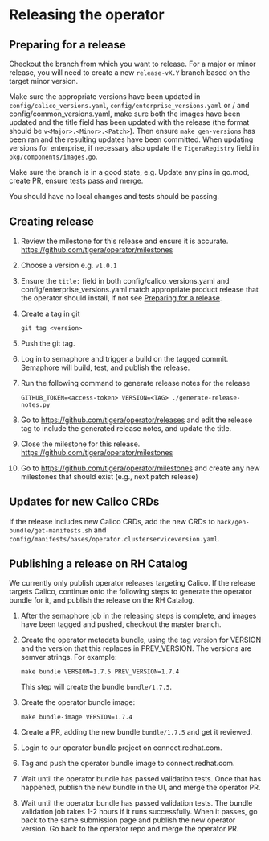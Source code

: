 # Releasing the operator

## Preparing for a release

Checkout the branch from which you want to release. For a major or minor release,
you will need to create a new `release-vX.Y` branch based on the target minor version.

Make sure the appropriate versions have been updated in `config/calico_versions.yaml`, `config/enterprise_versions.yaml`
or / and config/common_versions.yaml, make sure both the images have been updated and
the title field has been updated with the release (the format should be `v<Major>.<Minor>.<Patch>`).
Then ensure `make gen-versions` has been ran and the resulting updates have been committed. When updating versions
for enterprise, if necessary also update the `TigeraRegistry` field in `pkg/components/images.go`.

Make sure the branch is in a good state, e.g. Update any pins in go.mod, create PR, ensure tests pass and merge.

You should have no local changes and tests should be passing.

## Creating release

1. Review the milestone for this release and ensure it is accurate. https://github.com/tigera/operator/milestones

1. Choose a version e.g. `v1.0.1`

1. Ensure the `title:` field in both config/calico_versions.yaml and config/enterprise_versions.yaml match
   appropriate product release that the operator should install, if not see
   [Preparing for a release](#preparing-for-a-release).

1. Create a tag in git

   ```
   git tag <version>
   ```

1. Push the git tag.

1. Log in to semaphore and trigger a build on the tagged commit. Semaphore will build, test, and publish the release.

1. Run the following command to generate release notes for the release

   ```
   GITHUB_TOKEN=<access-token> VERSION=<TAG> ./generate-release-notes.py
   ```

1. Go to https://github.com/tigera/operator/releases and edit the release tag to include the generated release notes, and update the title.

1. Close the milestone for this release. https://github.com/tigera/operator/milestones

1. Go to https://github.com/tigera/operator/milestones and create any new milestones that should exist (e.g., next patch release)

## Updates for new Calico CRDs

If the release includes new Calico CRDs, add the new CRDs to `hack/gen-bundle/get-manifests.sh` and `config/manifests/bases/operator.clusterserviceversion.yaml`.

## Publishing a release on RH Catalog

We currently only publish operator releases targeting Calico. If the release targets Calico, continue onto the following steps to generate the
operator bundle for it, and publish the release on the RH Catalog.

1. After the semaphore job in the releasing steps is complete, and images have been tagged and pushed, checkout the master branch.

1. Create the operator metadata bundle, using the tag version for VERSION and the version that this replaces in PREV_VERSION.
   The versions are semver strings. For example:

   ```
   make bundle VERSION=1.7.5 PREV_VERSION=1.7.4
   ```

   This step will create the bundle `bundle/1.7.5`.


1. Create the operator bundle image:

   ```
   make bundle-image VERSION=1.7.4
   ```

1. Create a PR, adding the new bundle `bundle/1.7.5` and get it reviewed.

1. Login to our operator bundle project on connect.redhat.com.

1. Tag and push the operator bundle image to connect.redhat.com.

1. Wait until the operator bundle has passed validation tests. Once that has
   happened, publish the new bundle in the UI, and merge the operator PR.

1. Wait until the operator bundle has passed validation tests. The bundle
   validation job takes 1-2 hours if it runs successfully. When it passes,
   go back to the same submission page and publish the new operator version.
   Go back to the operator repo and merge the operator PR.
